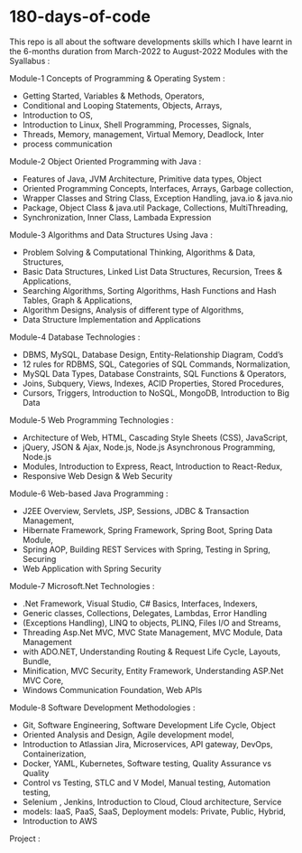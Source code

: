 # 180-days-of-code

This repo is all about the software developments skills which I have learnt in the 6-months duration from March-2022 to August-2022
Modules with the Syallabus : 

Module-1 
Concepts of Programming & Operating System :
- Getting Started, Variables & Methods, Operators, 
- Conditional and Looping Statements, Objects, Arrays, 
- Introduction to OS, 
- Introduction to Linux, Shell Programming, Processes, Signals, 
- Threads, Memory, management, Virtual Memory, Deadlock, Inter 
- process communication

Module-2 
Object Oriented Programming with Java :
- Features of Java, JVM Architecture, Primitive data types, Object 
- Oriented Programming Concepts, Interfaces, Arrays, Garbage collection,
- Wrapper Classes and String Class, Exception Handling, java.io & java.nio
- Package, Object Class & java.util Package, Collections, MultiThreading, 
- Synchronization, Inner Class, Lambada Expression


Module-3
Algorithms and Data Structures Using Java :
- Problem Solving & Computational Thinking, Algorithms & Data, Structures, 
- Basic Data Structures, Linked List Data Structures, Recursion, Trees & Applications, 
- Searching Algorithms, Sorting Algorithms, Hash Functions and Hash Tables, Graph & Applications, 
- Algorithm Designs, Analysis of different type of Algorithms, 
- Data Structure Implementation and Applications

Module-4
Database Technologies :
- DBMS, MySQL, Database Design, Entity-Relationship Diagram, Codd’s 
- 12 rules for RDBMS, SQL, Categories of SQL Commands, Normalization, 
- MySQL Data Types, Database Constraints, SQL Functions & Operators, 
- Joins, Subquery, Views, Indexes, ACID Properties, Stored Procedures, 
- Cursors, Triggers, Introduction to NoSQL, MongoDB, Introduction to Big Data

Module-5
Web Programming Technologies :
- Architecture of Web, HTML, Cascading Style Sheets (CSS), JavaScript, 
- jQuery, JSON & Ajax, Node.js, Node.js Asynchronous Programming, Node.js 
- Modules, Introduction to Express, React, Introduction to React-Redux, 
- Responsive Web Design & Web Security


Module-6
Web-based Java Programming :
- J2EE Overview, Servlets, JSP, Sessions, JDBC & Transaction Management, 
- Hibernate Framework, Spring Framework, Spring Boot, Spring Data Module, 
- Spring AOP, Building REST Services with Spring, Testing in Spring, Securing 
- Web Application with Spring Security

Module-7
Microsoft.Net Technologies :
- .Net Framework, Visual Studio, C# Basics, Interfaces, Indexers, 
- Generic classes, Collections, Delegates, Lambdas, Error Handling 
- (Exceptions Handling), LINQ to objects, PLINQ, Files I/O and Streams, 
- Threading Asp.Net MVC, MVC State Management, MVC Module, Data Management 
- with ADO.NET, Understanding Routing & Request Life Cycle, Layouts, Bundle, 
- Minification, MVC Security, Entity Framework, Understanding ASP.Net MVC Core, 
- Windows Communication Foundation, Web APIs

Module-8
Software Development Methodologies :
- Git, Software Engineering, Software Development Life Cycle, Object 
- Oriented Analysis and Design, Agile development model, 
- Introduction to Atlassian Jira, Microservices, API gateway, DevOps, Containerization, 
- Docker, YAML, Kubernetes, Software testing, Quality Assurance vs Quality 
- Control vs Testing, STLC and V Model, Manual testing, Automation testing, 
- Selenium , Jenkins, Introduction to Cloud, Cloud architecture, Service 
- models: IaaS, PaaS, SaaS, Deployment models: Private, Public, Hybrid, 
- Introduction to AWS

Project :
